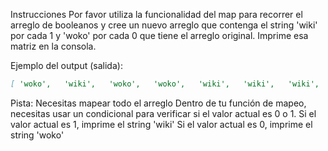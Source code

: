 Instrucciones
Por favor utiliza la funcionalidad del map para recorrer el arreglo de booleanos y cree un nuevo arreglo que contenga el string 'wiki' por cada 1 y 'woko' por cada 0 que tiene el arreglo original.
Imprime esa matriz en la consola.

Ejemplo del output (salida):
```md
[ 'woko',   'wiki',   'woko',   'woko',   'wiki',   'wiki',   'wiki',   'woko',   'woko',   'wiki',   'woko',   'wiki',   'wiki',   'woko',   'woko',   'woko',   'woko',   'woko',   'woko',   'woko',   'woko',   'wiki',   'woko',   'woko',   'woko',   'woko',   'wiki' ]
```

Pista:
Necesitas mapear todo el arreglo
Dentro de tu función de mapeo, necesitas usar un condicional para verificar si el valor actual es 0 o 1.
Si el valor actual es 1, imprime el string 'wiki'
Si el valor actual es 0, imprime el string 'woko'
